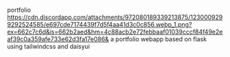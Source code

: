 portfolio
https://cdn.discordapp.com/attachments/972080189339213875/1230009299292524585/e697cde7174439f7d5f4aa41d3c0c856.webp_1.png?ex=662c7c6d&is=662b2aed&hm=4c88acb2e72febbaaf01039cccf84f49e2eaf39c0a359afe733e62d3fa17e086&
a portfolio webapp based on flask using tailwindcss and daisyui